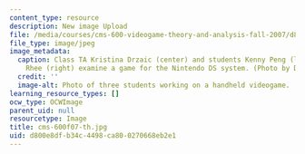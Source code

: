 ```yaml
---
content_type: resource
description: New image Upload
file: /media/courses/cms-600-videogame-theory-and-analysis-fall-2007/d800e8dfb34c4498ca800270668eb2e1_cms-600f07-th.jpg
file_type: image/jpeg
image_metadata:
  caption: Class TA Kristina Drzaic (center) and students Kenny Peng (left) and Clara
    Rhee (right) examine a game for the Nintendo DS system. (Photo by Dr. Alice Robison.)
  credit: ''
  image-alt: Photo of three students working on a handheld videogame.
learning_resource_types: []
ocw_type: OCWImage
parent_uid: null
resourcetype: Image
title: cms-600f07-th.jpg
uid: d800e8df-b34c-4498-ca80-0270668eb2e1
---
```


